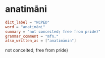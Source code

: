 # anatimāni

``` toml
dict_label = "NCPED"
word = "anatimāni"
summary = "not conceited; free from pride)"
grammar_comment = "mfn."
also_written_as = ["anatimānin"]
```

not conceited; free from pride)

